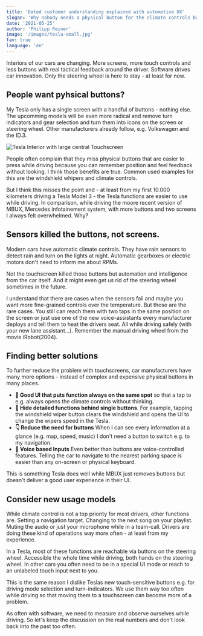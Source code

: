 ```yaml
---
title: 'Dated customer understanding explained with automotive UX'
slogan: 'Why nobody needs a physical button for the climate controls but touchscreens are a good fit for everything'
date: '2021-05-25'
author: 'Philipp Reiner'
image: '/images/tesla-small.jpg'
fav: true
language: 'en'
---
```


Interiors of our cars are changing. More screens, more touch controls and less buttons with real tactical feedback around the driver. Software drives car innovation. Only the steering wheel is here to stay - at least for now. 

## People want pyhsical buttons?
My Tesla only has a single screen with a handful of buttons - nothing else. The upcomming models will be even more radical and remove turn indicators and gear selection and turn them into icons on the screen or steering wheel. Other manufacturers already follow, e.g. Volkswagen and the ID.3.

![Tesla Interior with large central Touchscreen](/images/tesla-interior.jpg)

People often complain that they miss physical buttons that are easier to press while driving because you can remember position and feel feedback without looking. I think those benefits are true. Common used examples for this are the windshield whipers and climate controls. 

But I think this misses the point and - at least from my first 10.000 kilometers driving a Tesla Model 3 - the Tesla functions are easier to use while driving. In comparison, while driving the moore recent version of MBUX, Mercedes infotainement system, with more buttons and two screens I always felt overwhelmed. Why?

## Sensors killed the buttons, not screens.

Modern cars have automatic climate controls. They have rain sensors to detect rain and turn on the lights at night. Automatic gearboxes or electric motors don't need to inform me about RPMs.

 Not the touchscreen killed those buttons but automation and intelligence from the car itself. And it might even get us rid of the steering wheel sometimes in the future.  

I understand that there are cases when the sensors fail and maybe you want more fine-grained controls over the temperature. But those are the rare cases. You still can reach them with two taps in the same position on the screen or just use one of the new voice-assistants every manufacturer deploys and tell them to heat the drivers seat. All while driving safely (with your new lane assistant...). Remember the manual driving wheel from the movie iRobot(2004).

## Finding better solutions

To further reduce the problem with touchscreens, car manufacturers have many more options - instead of complex and expensive physical buttons in many places.

- **🎯 Good UI that puts function always on the same spot** so that a tap to e.g. always opens the climate controls without thinking.
- **👀 Hide detailed functions behind single buttons**. For example, tapping the windshield wiper button clears the windshield and opens the UI to change the wipers speed in the Tesla.
- **👇 Reduce the need for buttons** When I can see every information at a glance (e.g. map, speed, music) I don't need a button to switch e.g. to my navigation. 
- **💬 Voice based Inputs** Even better than buttons are voice-controlled features. Telling the car to navigate to the nearest parking space is easier than any on-screen or physical keyboard.

This is something Tesla does well while MBUX just removes buttons but doesn't deliver a good user experience in their UI.

## Consider new usage models

While climate control is not a top priority for most drivers, other functions are. Setting a navigation target. Changing to the next song on your playlist. Muting the audio or just your microphone while in a team-call. Drivers are doing these kind of operations way more often - at least from my experience.

In a Tesla, most of these functions are reachable via buttons on the steering wheel. Accessible the whole time while driving, both hands on the steering wheel. In other cars you often need to be in a special UI mode or reach to an unlabeled touch input next to you.

This is the same reason I dislike Teslas new touch-sensitive buttons e.g. for driving mode selection and turn-indicators. We use them way too often while driving so that moving them to a touchscreen can become more of a problem.

As often with software, we need to measure and observe ourselves while driving. So let's keep the discussion on the real numbers and don't look back into the past too often.
